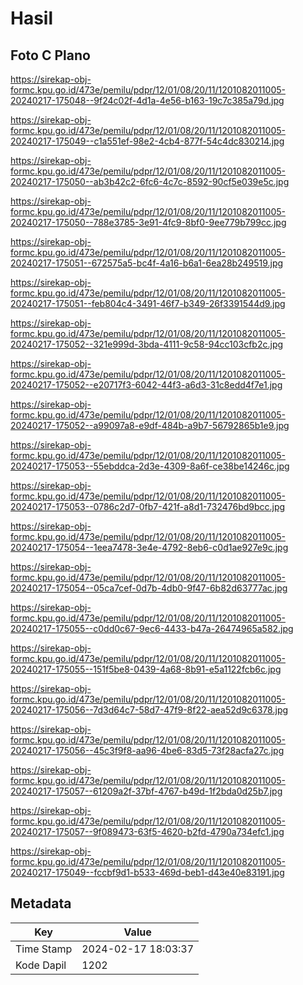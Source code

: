 # Hasil

## Foto C Plano

https://sirekap-obj-formc.kpu.go.id/473e/pemilu/pdpr/12/01/08/20/11/1201082011005-20240217-175048--9f24c02f-4d1a-4e56-b163-19c7c385a79d.jpg

https://sirekap-obj-formc.kpu.go.id/473e/pemilu/pdpr/12/01/08/20/11/1201082011005-20240217-175049--c1a551ef-98e2-4cb4-877f-54c4dc830214.jpg

https://sirekap-obj-formc.kpu.go.id/473e/pemilu/pdpr/12/01/08/20/11/1201082011005-20240217-175050--ab3b42c2-6fc6-4c7c-8592-90cf5e039e5c.jpg

https://sirekap-obj-formc.kpu.go.id/473e/pemilu/pdpr/12/01/08/20/11/1201082011005-20240217-175050--788e3785-3e91-4fc9-8bf0-9ee779b799cc.jpg

https://sirekap-obj-formc.kpu.go.id/473e/pemilu/pdpr/12/01/08/20/11/1201082011005-20240217-175051--672575a5-bc4f-4a16-b6a1-6ea28b249519.jpg

https://sirekap-obj-formc.kpu.go.id/473e/pemilu/pdpr/12/01/08/20/11/1201082011005-20240217-175051--feb804c4-3491-46f7-b349-26f3391544d9.jpg

https://sirekap-obj-formc.kpu.go.id/473e/pemilu/pdpr/12/01/08/20/11/1201082011005-20240217-175052--321e999d-3bda-4111-9c58-94cc103cfb2c.jpg

https://sirekap-obj-formc.kpu.go.id/473e/pemilu/pdpr/12/01/08/20/11/1201082011005-20240217-175052--e20717f3-6042-44f3-a6d3-31c8edd4f7e1.jpg

https://sirekap-obj-formc.kpu.go.id/473e/pemilu/pdpr/12/01/08/20/11/1201082011005-20240217-175052--a99097a8-e9df-484b-a9b7-56792865b1e9.jpg

https://sirekap-obj-formc.kpu.go.id/473e/pemilu/pdpr/12/01/08/20/11/1201082011005-20240217-175053--55ebddca-2d3e-4309-8a6f-ce38be14246c.jpg

https://sirekap-obj-formc.kpu.go.id/473e/pemilu/pdpr/12/01/08/20/11/1201082011005-20240217-175053--0786c2d7-0fb7-421f-a8d1-732476bd9bcc.jpg

https://sirekap-obj-formc.kpu.go.id/473e/pemilu/pdpr/12/01/08/20/11/1201082011005-20240217-175054--1eea7478-3e4e-4792-8eb6-c0d1ae927e9c.jpg

https://sirekap-obj-formc.kpu.go.id/473e/pemilu/pdpr/12/01/08/20/11/1201082011005-20240217-175054--05ca7cef-0d7b-4db0-9f47-6b82d63777ac.jpg

https://sirekap-obj-formc.kpu.go.id/473e/pemilu/pdpr/12/01/08/20/11/1201082011005-20240217-175055--c0dd0c67-9ec6-4433-b47a-26474965a582.jpg

https://sirekap-obj-formc.kpu.go.id/473e/pemilu/pdpr/12/01/08/20/11/1201082011005-20240217-175055--151f5be8-0439-4a68-8b91-e5a1122fcb6c.jpg

https://sirekap-obj-formc.kpu.go.id/473e/pemilu/pdpr/12/01/08/20/11/1201082011005-20240217-175056--7d3d64c7-58d7-47f9-8f22-aea52d9c6378.jpg

https://sirekap-obj-formc.kpu.go.id/473e/pemilu/pdpr/12/01/08/20/11/1201082011005-20240217-175056--45c3f9f8-aa96-4be6-83d5-73f28acfa27c.jpg

https://sirekap-obj-formc.kpu.go.id/473e/pemilu/pdpr/12/01/08/20/11/1201082011005-20240217-175057--61209a2f-37bf-4767-b49d-1f2bda0d25b7.jpg

https://sirekap-obj-formc.kpu.go.id/473e/pemilu/pdpr/12/01/08/20/11/1201082011005-20240217-175057--9f089473-63f5-4620-b2fd-4790a734efc1.jpg

https://sirekap-obj-formc.kpu.go.id/473e/pemilu/pdpr/12/01/08/20/11/1201082011005-20240217-175049--fccbf9d1-b533-469d-beb1-d43e40e83191.jpg


## Metadata

| Key        | Value               |
| ---------- | ------------------- |
| Time Stamp | 2024-02-17 18:03:37 |
| Kode Dapil | 1202                |



